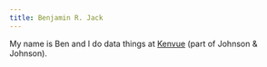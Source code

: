 ```yaml
---
title: Benjamin R. Jack
---
```


My name is Ben and I do data things at [Kenvue](http://www.kenvue.com) (part of Johnson & Johnson).